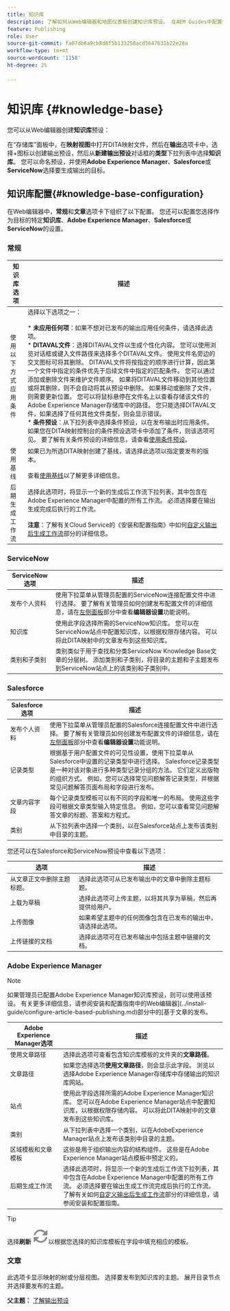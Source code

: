 ```yaml
---
title: 知识库
description: 了解如何从Web编辑器和地图仪表板创建知识库预设。 在AEM Guides中配置知识库输出预设。
feature: Publishing
role: User
source-git-commit: fa07db6a9cb8d8f5b133258acd5647631b22e28a
workflow-type: tm+mt
source-wordcount: '1158'
ht-degree: 2%

---
```


# 知识库 {#knowledge-base}

您可以从Web编辑器创建&#x200B;**知识库**&#x200B;预设：

在“存储库”面板中，在&#x200B;**映射视图**&#x200B;中打开DITA映射文件，然后在&#x200B;**输出**&#x200B;选项卡中，选择+图标以创建输出预设，然后从&#x200B;**新建输出预设**&#x200B;对话框的&#x200B;**类型**&#x200B;下拉列表中选择&#x200B;**知识库**。 您可以命名预设，并使用&#x200B;**Adobe Experience Manager**、**Salesforce**&#x200B;或&#x200B;**ServiceNow**&#x200B;选择要生成输出的目标。




## 知识库配置{#knowledge-base-configuration}


在Web编辑器中，**常规**&#x200B;和&#x200B;**文章**&#x200B;选项卡下组织了以下配置。 您还可以配置您选择作为目标的特定&#x200B;**知识库**、**Adobe Experience Manager**、**Salesforce**&#x200B;或&#x200B;**ServiceNow**&#x200B;的设置。


### 常规

| 知识库选项 | 描述 |
| --- | --- |
| 使用以下方式应用条件 | 选择以下选项之一：<br><br>* **未应用任何项**：如果不想对已发布的输出应用任何条件，请选择此选项。<br>* **DITAVAL文件**：选择DITAVAL文件以生成个性化内容。 您可以使用浏览对话框或键入文件路径来选择多个DITAVAL文件。 使用文件名旁边的交叉图标可将其删除。 DITAVAL文件将按指定的顺序进行计算，因此第一个文件中指定的条件优先于后续文件中指定的匹配条件。 您可以通过添加或删除文件来维护文件顺序。 如果将DITAVAL文件移动到其他位置或将其删除，则不会自动将其从预设中删除。 如果移动或删除了文件，则需要更新位置。 您可以将鼠标悬停在文件名上以查看存储该文件的Adobe Experience Manager存储库中的路径。 您只能选择DITAVAL文件，如果选择了任何其他文件类型，则会显示错误。<br>* **条件预设**：从下拉列表中选择条件预设，以在发布输出时应用条件。 如果您在DITA映射控制台的条件预设选项卡中添加了条件，则该选项可见。 要了解有关条件预设的详细信息，请查看[使用条件预设](generate-output-use-condition-presets.md#id1825FL004PN)。 |
| 使用基线 | 如果已为所选DITA映射创建了基线，请选择此选项以指定要发布的版本。<br><br>查看[使用基线](generate-output-use-baseline-for-publishing.md#id1825FI0J0PF)以了解更多详细信息。 |
| 后期生成工作流 | 选择此选项时，将显示一个新的生成后工作流下拉列表，其中包含在Adobe Experience Manager中配置的所有工作流。 必须选择要在输出生成完成后执行的工作流。<br><br>**注意**：了解有关Cloud Service的《安装和配置指南》中如何[自定义输出后生成工作流](../cs-install-guide/customize-workflows.md#id17A6GI004Y4)部分的详细信息。 |

### ServiceNow

| ServiceNow选项 | 描述 |
| --- | --- |
| 发布个人资料 | 使用下拉菜单从管理员配置的ServiceNow连接配置文件中进行选择。 要了解有关管理员如何创建发布配置文件的详细信息，请在[左侧面板](./web-editor-features.md#id2051EA0M0HS)部分中查看&#x200B;**编辑器设置**&#x200B;功能说明。 |
| 知识库 | 使用此字段选择所需的ServiceNow知识库。 您可以在ServiceNow站点中配置知识库，以根据权限存储内容。 可以将此DITA映射中的文章发布到这些知识库。 |
| 类别和子类别 | 类别类似于用于查找和分类ServiceNow Knowledge Base文章的分层树。 添加类别和子类别，将目录的主题和子主题发布到ServiceNow站点上的该类别和子类别中。 |

### Salesforce

| Salesforce选项 | 描述 |
| --- | --- |
| 发布个人资料 | 使用下拉菜单从管理员配置的Salesforce连接配置文件中进行选择。 要了解有关管理员如何创建发布配置文件的详细信息，请在[左侧面板](./web-editor-features.md#id2051EA0M0HS)部分中查看&#x200B;**编辑器设置**&#x200B;功能说明。 |
| 记录类型 | 根据基于用户配置文件的可见性设置，使用下拉菜单从Salesforce中设置的记录类型中进行选择。 Salesforce记录类型是一种对该对象进行多种类型记录分组的方法。 它们定义出版物的组织方式。 例如，您可以选择常见问题解答记录类型，并根据常见问题解答页面布局和字段进行发布。 |
| 文章内容字段 | 每个记录类型模板可以有不同的字段和唯一的布局。 使用这些字段可根据文章类型输入特定信息。 例如，您可以查看常见问题解答文章的标题、答案和方程式。 |
| 类别 | 从下拉列表中选择一个类别，以在Salesforce站点上发布该类别中目录的主题。 |

您还可以在Salesforce和ServiceNow预设中查看以下选项：

| 选项 | 描述 |
| --- | --- |
| 从文章正文中删除主题标题。 | 选择此选项可从已发布输出中的文章中删除主题标题。 |
| 上载为草稿 | 选择此选项可上传主题，以将其共享为草稿，然后再提供给用户。 |
| 上传图像 | 如果希望主题中的任何图像包含在已发布的输出中，请选择此选项。 |
| 上传链接的文档 | 选择此选项可在已发布输出中包括主题中链接的文档。 |


### Adobe Experience Manager

>[!NOTE]
>
>如果管理员已配置Adobe Experience Manager知识库预设，则可以使用该预设。 有关更多详细信息，请参阅安装和配置指南中的Web编辑器](../install-guide/configure-article-based-publishing.md)部分中的[基于文章的发布。

| Adobe Experience Manager选项 | 描述 |
| --- | --- |
| 使用文章路径 | 选择此选项可查看包含知识库模板的文件夹的&#x200B;**文章路径**。 |
| 文章路径 | 如果您选择选项&#x200B;**使用文章路径**，则会显示此字段。 浏览以选择Adobe Experience Manager存储库中存储输出的知识库网站。 |
| 站点 | 使用此字段选择所需的Adobe Experience Manager知识库。 您可以在Adobe Experience Manager站点中配置知识库，以根据权限存储内容。 可以将此DITA映射中的文章发布到这些知识库。 |
| 类别 | 从下拉列表中选择一个类别，以在AdobeExperience Manager站点上发布该类别中目录的主题。 |
| 区域模板和文章模板 | 这些是用于组织输出内容的结构组件。 这些是在Adobe Experience Manager站点模板中预定义的。 |
| 后期生成工作流 | 选择此选项时，将显示一个新的生成后工作流下拉列表，其中包含在Adobe Experience Manager中配置的所有工作流。 必须选择要在输出生成工作流完成后执行的工作流。<br>了解有关如何[自定义输出后生成工作流](../install-guide/customize-workflows.md#id17A6GI004Y4)部分的详细信息，请参阅安装和配置指南。 |

>[!TIP]
> 
>选择&#x200B;**刷新** ![刷新图标](images/navtitle-refresh-icon.svg)以根据您选择的知识库模板在字段中填充相应的模板。

### 文章

此选项卡显示映射的树或分层视图。 选择要发布到知识库的主题。 展开目录节点并选择要发布的主题。

**父主题：** [了解输出预设](generate-output-understand-presets.md)
